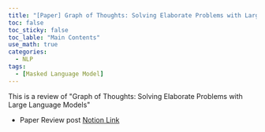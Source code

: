 ```yaml
---
title: "[Paper] Graph of Thoughts: Solving Elaborate Problems with Large Language Models"
toc: false
toc_sticky: false
toc_lable: "Main Contents"
use_math: true
categories:
  - NLP
tags:
  - [Masked Language Model]
---
```


This is a review of "Graph of Thoughts: Solving Elaborate Problems with Large Language Models"


- Paper Review post [Notion Link]([https://yejin109.notion.site/MS-Sparks-of-Artificial-General-Intelligence-Early-experiments-with-GPT-4-80b55dfaee1c4ba69f1c5d5067d307b0?pvs=4](https://yejin109.notion.site/Graph-of-Thoughts-Solving-Elaborate-Problems-with-Large-Language-Models-e5d54cecd941484fab4219e9f1cb77fb?pvs=4)https://yejin109.notion.site/Graph-of-Thoughts-Solving-Elaborate-Problems-with-Large-Language-Models-e5d54cecd941484fab4219e9f1cb77fb?pvs=4)
